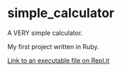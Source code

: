 # simple_calculator
A VERY simple calculator.

My first project written in Ruby.

[Link to an executable file on Repl.it](https://repl.it/@19Steesh69/simplecalculator)

